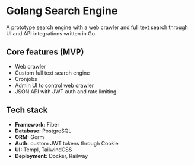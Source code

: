 # Golang Search Engine

A prototype search engine with a web crawler and full text search through UI and API integrations written in Go.

## Core features (MVP)

- Web crawler
- Custom full text search engine
- Cronjobs
- Admin UI to control web crawler
- JSON API with JWT auth and rate limiting

## Tech stack

- **Framework:** Fiber
- **Database:** PostgreSQL
- **ORM:** Gorm
- **Auth:** custom JWT tokens through Cookie
- **UI:** Templ, TailwindCSS
- **Deployment:** Docker, Railway
